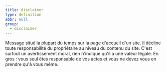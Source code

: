 ```yaml
---
title: disclaimer
type: definition
abbr: null
group:
  - disclaimer
---
```

Message situé la plupart du temps sur la page d'accueil d'un site. Il décline toute responsabilité du propriétaire au niveau du contenu du site. C'est surtout un avertissement moral, rien n'indique qu'il a une valeur légale. En gros : vous seul êtes responsable de vos actes et vous ne devez vous en prendre qu'à vous même.
